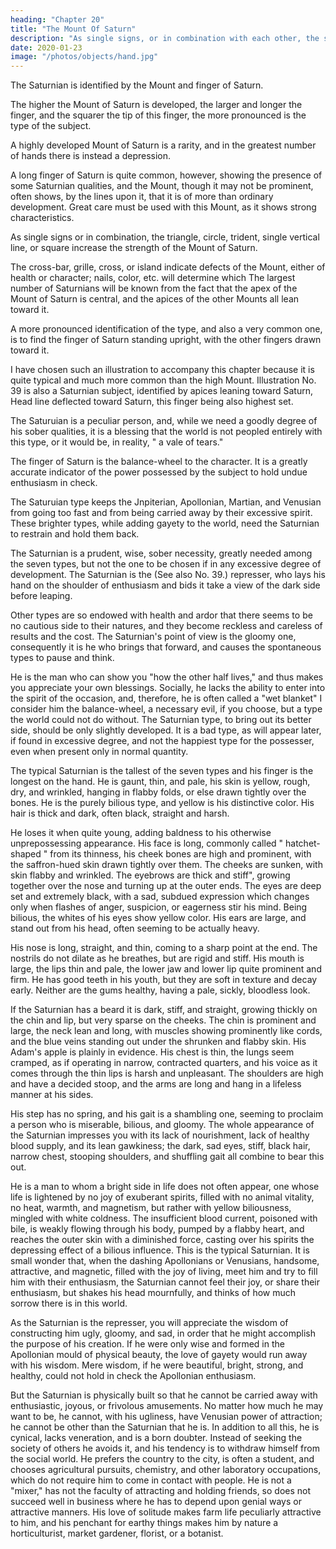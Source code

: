 ```yaml
---
heading: "Chapter 20"
title: "The Mount Of Saturn"
description: "As single signs, or in combination with each other, the star, triangle, circle, square, single vertical line, or trident strengthen a Mount"
date: 2020-01-23
image: "/photos/objects/hand.jpg"
---
```




The Saturnian is identified by the Mount and finger of Saturn.

The higher the Mount of Saturn is developed, the larger and longer the finger, and the squarer the tip of this finger, the more pronounced is the type of the subject.

A highly developed Mount of Saturn is a rarity, and in the greatest number of hands there is instead a depression.

A long finger of Saturn is quite common, however, showing the presence of some Saturnian qualities, and the Mount, though it may not be prominent, often shows, by the lines upon it, that it is of more than ordinary development. Great care must be used with this Mount, as it shows strong characteristics.

As single signs or in combination, the triangle, circle, trident, single vertical line, or square increase the strength of the Mount of Saturn.

The cross-bar, grille, cross, or island indicate defects of the Mount, either of health or character; nails, color, etc. will determine which The largest number of Saturnians will be known from the fact that the apex of the Mount of Saturn is central, and the apices of the other Mounts all lean toward it. 

A more pronounced identification of the type, and also a very common one, is to find the finger of Saturn standing upright, with the other fingers drawn toward it.

I have chosen such an illustration to accompany this chapter because it is quite typical and much more common than the high Mount. Illustration No. 39 is also a Saturnian subject, identified by apices leaning toward Saturn, Head line deflected toward Saturn, this finger being also highest set.

The Saturuian is a peculiar person, and, while we need a goodly degree of his sober qualities, it is a blessing that the world is not peopled entirely with this type, or it would be, in reality, " a vale of tears."

The finger of Saturn is the balance-wheel to the character. It is a greatly accurate indicator of the power possessed by the subject to hold undue enthusiasm in check. 

The Saturuian type keeps the Jnpiterian, Apollonian, Martian, and Venusian from going too fast and from being carried away by their excessive spirit. These brighter types, while adding gayety to the world, need the Saturnian to restrain and hold them back. 

The Saturnian is a prudent, wise, sober necessity, greatly needed among the seven types, but not the one to be chosen if in any excessive degree of development. The Saturnian is the (See also No. 39.) represser, who lays his hand on the shoulder of enthusiasm and bids it take a view of the dark side before leaping. 

Other types are so endowed with health and ardor that there seems to be no cautious side to their natures, and they become reckless and careless of results and the cost. The Saturnian's point of view is the gloomy one, consequently it is he who brings that forward, and causes the spontaneous types to pause and think. 

He is the man who can show you "how the other half lives," and thus makes you appreciate your own blessings. Socially, he lacks the ability to enter into the spirit of the occasion, and, therefore, he is often called a "wet blanket" I consider him the balance-wheel, a necessary evil, if you choose, but a type the world could not do without. The Saturnian type, to bring out its better side, should be only slightly developed. It is a bad type, as will appear later, if found in excessive degree, and not the happiest type for the possesser, even when present only in normal quantity. 

<!-- DISTINGUISHING MARKS ON THE MOUNT OF SATURN No. 98. DISTINGUISHING MARKS ON THE MOUNT OF SATURN. 
 -->

<!-- A SATURNIAN HAND No. 99. A SATURNIAN HAND.  -->

The typical Saturnian is the tallest of the seven types and his finger is the longest on the hand. He is gaunt, thin, and pale, his skin is yellow, rough, dry, and wrinkled, hanging in flabby folds, or else drawn tightly over the bones. He is the purely bilious type, and yellow is his distinctive color. His hair is thick and dark, often black, straight and harsh. 

He loses it when quite young, adding baldness to his otherwise unprepossessing appearance. His face is long, commonly called " hatchet-shaped " from its thinness, his cheek bones are high and prominent, with the saffron-hued skin drawn tightly over them. The cheeks are sunken, with skin flabby and wrinkled. The eyebrows are thick and stiff", growing together over the nose and turning up at the outer ends. The eyes are deep set and extremely black, with a sad, subdued expression which changes only when flashes of anger, suspicion, or eagerness stir his mind. Being bilious, the whites of his eyes show yellow color. His ears are large, and stand out from his head, often seeming to be actually heavy. 

His nose is long, straight, and thin, coming to a sharp point at the end. The nostrils do not dilate as he breathes, but are rigid and stiff. His mouth is large, the lips thin and pale, the lower jaw and lower lip quite prominent and firm. He has good teeth in his youth, but they are soft in texture and decay early. Neither are the gums healthy, having a pale, sickly, bloodless look. 

If the Saturnian has a beard it is dark, stiff, and straight, growing thickly on the chin and lip, but very sparse on the cheeks. The chin is prominent and large, the neck lean and long, with muscles showing prominently like cords, and the blue veins standing out under the shrunken and flabby skin. His Adam's apple is plainly in evidence. His chest is thin, the lungs seem cramped, as if operating in narrow, contracted quarters, and his voice as it comes through the thin lips is harsh and unpleasant. The shoulders are high and have a decided stoop, and the arms are long and hang in a lifeless manner at his sides. 

His step has no spring, and his gait is a shambling one, seeming to proclaim a person who is miserable, bilious, and gloomy. The whole appearance of the Saturnian impresses you with its lack of nourishment, lack of healthy blood supply, and its lean gawkiness; the dark, sad eyes, stiff, black hair, narrow chest, stooping shoulders, and shuffling gait all combine to bear this out. 

<!-- The Mount Of Saturn. Part 2  -->

He is a man to whom a bright side in life does not often appear, one whose life is lightened by no joy of exuberant spirits, filled with no animal vitality, no heat, warmth, and magnetism, but rather with yellow biliousness, mingled with white coldness. The insufficient blood current, poisoned with bile, is weakly flowing through his body, pumped by a flabby heart, and reaches the outer skin with a diminished force, casting over his spirits the depressing effect of a bilious influence. This is the typical Saturnian. It is small wonder that, when the dashing Apollonians or Venusians, handsome, attractive, and magnetic, filled with the joy of living, meet him and try to fill him with their enthusiasm, the Saturnian cannot feel their joy, or share their enthusiasm, but shakes his head mournfully, and thinks of how much sorrow there is in this world. 

As the Saturnian is the represser, you will appreciate the wisdom of constructing him ugly, gloomy, and sad, in order that he might accomplish the purpose of his creation. If he were only wise and formed in the Apollonian mould of physical beauty, the love of gayety would run away with his wisdom. Mere wisdom, if he were beautiful, bright, strong, and healthy, could not hold in check the Apollonian enthusiasm. 

But the Saturnian is physically built so that he cannot be carried away with enthusiastic, joyous, or frivolous amusements. No matter how much he may want to be, he cannot, with his ugliness, have Venusian power of attraction; he cannot be other than the Saturnian that he is. In addition to all this, he is cynical, lacks veneration, and is a born doubter. Instead of seeking the society of others he avoids it, and his tendency is to withdraw himself from the social world. He prefers the country to the city, is often a student, and chooses agricultural pursuits, chemistry, and other laboratory occupations, which do not require him to come in contact with people. He is not a "mixer," has not the faculty of attracting and holding friends, so does not succeed well in business where he has to depend upon genial ways or attractive manners. His love of solitude makes farm life peculiarly attractive to him, and his penchant for earthy things makes him by nature a horticulturist, market gardener, florist, or a botanist. 


